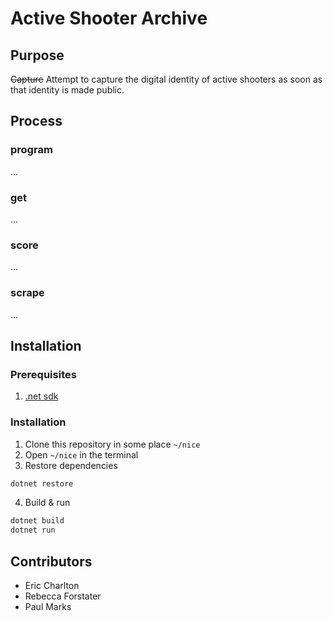 # Active Shooter Archive

## Purpose
~~Capture~~ Attempt to capture the digital identity of active shooters as soon as that identity is made public.

## Process

### program
...
### get
...
### score
...
### scrape
...

## Installation

### Prerequisites
1. [.net sdk](https://www.microsoft.com/net/learn/get-started/) 

### Installation
1. Clone this repository in some place `~/nice`
2. Open `~/nice` in the terminal
3. Restore dependencies
```bash
dotnet restore
```
4. Build & run
```bash
dotnet build
dotnet run
```

## Contributors
* Eric Charlton
* Rebecca Forstater
* Paul Marks
